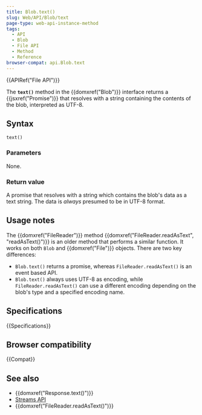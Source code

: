 ```yaml
---
title: Blob.text()
slug: Web/API/Blob/text
page-type: web-api-instance-method
tags:
  - API
  - Blob
  - File API
  - Method
  - Reference
browser-compat: api.Blob.text
---
```


{{APIRef("File API")}}

The **`text()`** method in the
{{domxref("Blob")}} interface returns a {{jsxref("Promise")}} that resolves with a
string containing the contents of the blob, interpreted as UTF-8.

## Syntax

```js-nolint
text()
```

### Parameters

None.

### Return value

A promise that resolves with a string which contains the blob's data
as a text string. The data is _always_ presumed to be in UTF-8 format.

## Usage notes

The {{domxref("FileReader")}} method {{domxref("FileReader.readAsText",
  "readAsText()")}} is an older method that performs a similar function. It works on both
`Blob` and {{domxref("File")}} objects. There are two key differences:

- `Blob.text()` returns a promise, whereas
  `FileReader.readAsText()` is an event based API.
- `Blob.text()` always uses UTF-8 as encoding, while
  `FileReader.readAsText()` can use a different encoding depending on the
  blob's type and a specified encoding name.

## Specifications

{{Specifications}}

## Browser compatibility

{{Compat}}

## See also

- {{domxref("Response.text()")}}
- [Streams API](/en-US/docs/Web/API/Streams_API)
- {{domxref("FileReader.readAsText()")}}
